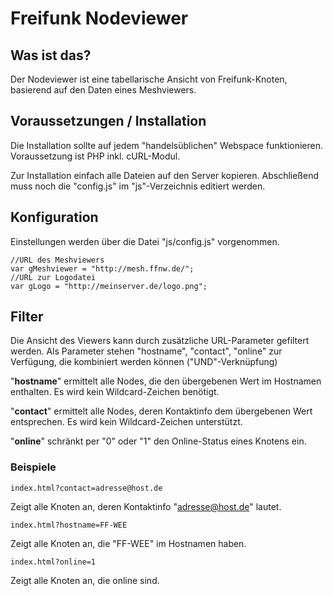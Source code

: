 # Freifunk Nodeviewer #

## Was ist das? ##

Der Nodeviewer ist eine tabellarische Ansicht von Freifunk-Knoten, basierend 
auf den Daten eines Meshviewers.

## Voraussetzungen / Installation ##

Die Installation sollte auf jedem "handelsüblichen" Webspace funktionieren. 
Voraussetzung ist PHP inkl. cURL-Modul.

Zur Installation einfach alle Dateien auf den Server kopieren. 
Abschließend muss noch die "config.js" im "js"-Verzeichnis editiert werden.

## Konfiguration ##

Einstellungen werden über die Datei "js/config.js" vorgenommen.

    //URL des Meshviewers
    var gMeshviewer = "http://mesh.ffnw.de/";
    //URL zur Logodatei
    var gLogo = "http://meinserver.de/logo.png";

## Filter ##

Die Ansicht des Viewers kann durch zusätzliche URL-Parameter gefiltert werden.
Als Parameter stehen "hostname", "contact", "online" zur Verfügung, die kombiniert werden können ("UND"-Verknüpfung)

"**hostname**" ermittelt alle Nodes, die den übergebenen Wert im Hostnamen enthalten. Es wird kein Wildcard-Zeichen benötigt.

"**contact**" ermittelt alle Nodes, deren Kontaktinfo dem übergebenen Wert entsprechen. Es wird kein Wildcard-Zeichen unterstützt.

"**online**" schränkt per "0" oder "1" den Online-Status eines Knotens ein.

### Beispiele ###

    index.html?contact=adresse@host.de

Zeigt alle Knoten an, deren Kontaktinfo "adresse@host.de" lautet.

    index.html?hostname=FF-WEE

Zeigt alle Knoten an, die "FF-WEE" im Hostnamen haben.

    index.html?online=1

Zeigt alle Knoten an, die online sind.